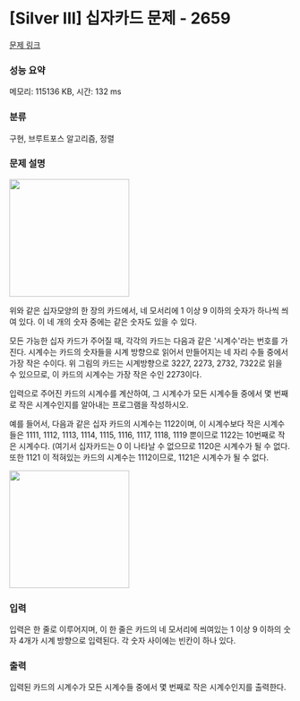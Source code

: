 # [Silver III] 십자카드 문제 - 2659 

[문제 링크](https://www.acmicpc.net/problem/2659) 

### 성능 요약

메모리: 115136 KB, 시간: 132 ms

### 분류

구현, 브루트포스 알고리즘, 정렬

### 문제 설명

<p><img alt="" src="https://www.acmicpc.net/upload/images/nOrutAPEPgnrupqCSJstXcV6ymw.gif" style="width: 214px; height: 210px; "></p>

<p>위와 같은 십자모양의 한 장의 카드에서, 네 모서리에 1 이상 9 이하의 숫자가 하나씩 씌여 있다. 이 네 개의 숫자 중에는 같은 숫자도 있을 수 있다.</p>

<p>모든 가능한 십자 카드가 주어질 때, 각각의 카드는 다음과 같은 '시계수'라는 번호를 가진다. 시계수는 카드의 숫자들을 시계 방향으로 읽어서 만들어지는 네 자리 수들 중에서 가장 작은 수이다. 위 그림의 카드는 시계방향으로 3227, 2273, 2732, 7322로 읽을 수 있으므로, 이 카드의 시계수는 가장 작은 수인 2273이다.</p>

<p>입력으로 주어진 카드의 시계수를 계산하여, 그 시계수가 모든 시계수들 중에서 몇 번째로 작은 시계수인지를 알아내는 프로그램을 작성하시오.</p>

<p>예를 들어서, 다음과 같은 십자 카드의 시계수는 1122이며, 이 시계수보다 작은 시계수들은 1111, 1112, 1113, 1114, 1115, 1116, 1117, 1118, 1119 뿐이므로 1122는 10번째로 작은 시계수다. (여기서 십자카드는 0 이 나타날 수 없으므로 1120은 시계수가 될 수 없다. 또한 1121 이 적혀있는 카드의 시계수는 1112이므로, 1121은 시계수가 될 수 없다.</p>

<p><img alt="" src="https://www.acmicpc.net/upload/images/LZTeAvxa9Shzs4Y1CI.gif" style="width: 214px; height: 210px; "></p>

### 입력 

 <p>입력은 한 줄로 이루어지며, 이 한 줄은 카드의 네 모서리에 씌여있는 1 이상 9 이하의 숫자 4개가 시계 방향으로 입력된다. 각 숫자 사이에는 빈칸이 하나 있다.</p>

### 출력 

 <p>입력된 카드의 시계수가 모든 시계수들 중에서 몇 번째로 작은 시계수인지를 출력한다.</p>

